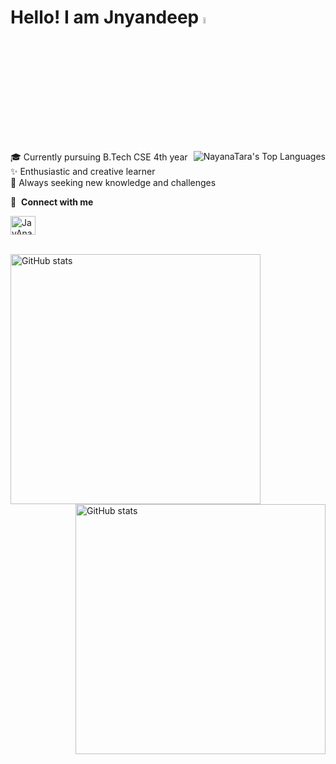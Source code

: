 # Hello! I am Jnyandeep <img src="https://media.giphy.com/media/hvRJCLFzcasrR4ia7z/giphy.gif" width="5%">
<a href="https://github.com/nayanatara07/github-readme-stats"><img align="right"  alt="NayanaTara's Top Languages" src="https://github-readme-stats.vercel.app/api/top-langs/?username=JayAnakapalli&langs_count=6&count_private=true&layout=compact&theme=react&border=5493F7&bg_color=0D1117" /></a>


🎓 Currently pursuing B.Tech CSE 4th year  
✨ Enthusiastic and creative learner  
🌱 Always seeking new knowledge and challenges  


🔗 &nbsp;**Connect with me**
<p align="left">
<a href="https://www.linkedin.com/in/jnyandeep-anakapalli" ><img align="center" src="https://raw.githubusercontent.com/rahuldkjain/github-profile-readme-generator/master/src/images/icons/Social/linked-in-alt.svg" alt="JayAnakapalli" height="30" width="40" /></a>
<p/>
<br/>
<img align='left' src="https://github-readme-streak-stats.herokuapp.com?user=JayAnakapalli&theme=react&date_format=M%20j%5B%2C%20Y%5D&background=0D1116&fire=2945AE&border=5493F7&ring=5493F7&currStreakLabel=5493F7" width=400px alt="GitHub stats"/>

<img align="right" src="https://github-readme-stats.vercel.app/api?username=JayAnakapalli&theme=react&date_format=M%20j%5B%2C%20Y%5D&background=0D1117&fire=2945AE&border=5493F7&ring=5493F7&currStreakLabel=5493F7" width=400px alt="GitHub stats"/>
